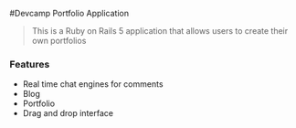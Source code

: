 #Devcamp Portfolio Application

> This is a Ruby on Rails 5 application that allows users to create their own portfolios

### Features

- Real time chat engines for comments
- Blog
- Portfolio
- Drag and drop interface